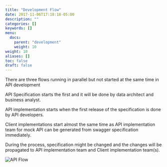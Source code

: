```yaml
---
title: "Development Flow"
date: 2017-11-06T17:18:18-05:00
description: ""
categories: []
keywords: []
menu:
  docs:
    parent: "development"
    weight: 10
weight: 10
aliases: []
toc: false
draft: false
---
```


There are three flows running in parallel but not started at the same time in API development

API Specification starts the first and it will be done by data architect and business
analyst.

API implementation starts when the first release of the specification is done by API 
developers.

Client implementations start almost the same time as API implementation team for mock API can
be generated from swagger specification immediately.

During the process, specification might be changed and the changes will be propagated
to API implementation team and Client implementation team(s).


![API Flow](/images/api_flow.png)